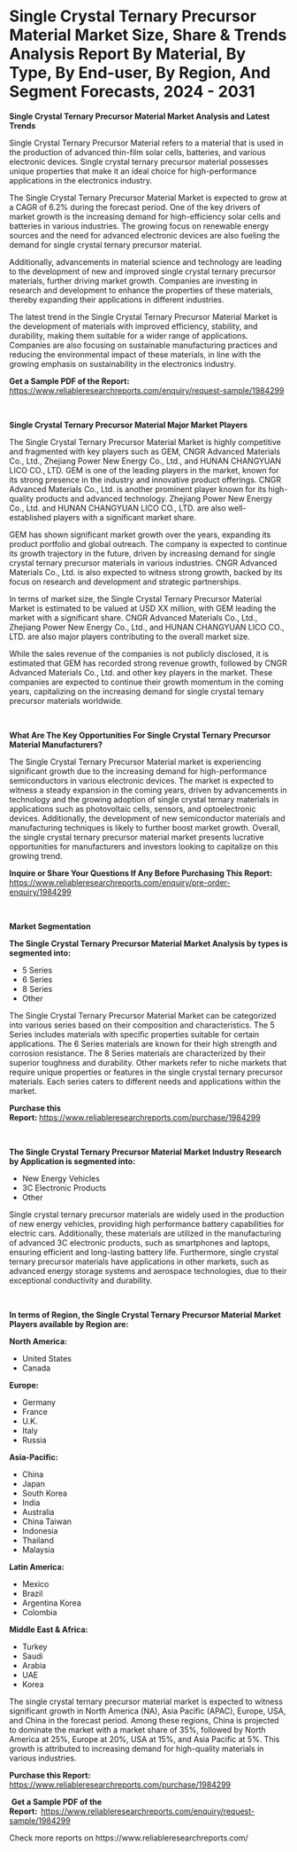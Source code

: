 <p><h1>Single Crystal Ternary Precursor Material Market Size, Share & Trends Analysis Report By Material, By Type, By End-user, By Region, And Segment Forecasts, 2024 - 2031</h1></p><p><strong>Single Crystal Ternary Precursor Material Market Analysis and Latest Trends</strong></p>
<p><p>Single Crystal Ternary Precursor Material refers to a material that is used in the production of advanced thin-film solar cells, batteries, and various electronic devices. Single crystal ternary precursor material possesses unique properties that make it an ideal choice for high-performance applications in the electronics industry.</p><p>The Single Crystal Ternary Precursor Material Market is expected to grow at a CAGR of 6.2% during the forecast period. One of the key drivers of market growth is the increasing demand for high-efficiency solar cells and batteries in various industries. The growing focus on renewable energy sources and the need for advanced electronic devices are also fueling the demand for single crystal ternary precursor material.</p><p>Additionally, advancements in material science and technology are leading to the development of new and improved single crystal ternary precursor materials, further driving market growth. Companies are investing in research and development to enhance the properties of these materials, thereby expanding their applications in different industries.</p><p>The latest trend in the Single Crystal Ternary Precursor Material Market is the development of materials with improved efficiency, stability, and durability, making them suitable for a wider range of applications. Companies are also focusing on sustainable manufacturing practices and reducing the environmental impact of these materials, in line with the growing emphasis on sustainability in the electronics industry.</p></p>
<p><strong>Get a Sample PDF of the Report:&nbsp;</strong> <a href="https://www.reliableresearchreports.com/enquiry/request-sample/1984299">https://www.reliableresearchreports.com/enquiry/request-sample/1984299</a></p>
<p>&nbsp;</p>
<p><strong>Single Crystal Ternary Precursor Material Major Market Players</strong></p>
<p><p>The Single Crystal Ternary Precursor Material Market is highly competitive and fragmented with key players such as GEM, CNGR Advanced Materials Co., Ltd., Zhejiang Power New Energy Co., Ltd., and HUNAN CHANGYUAN LICO CO., LTD. GEM is one of the leading players in the market, known for its strong presence in the industry and innovative product offerings. CNGR Advanced Materials Co., Ltd. is another prominent player known for its high-quality products and advanced technology. Zhejiang Power New Energy Co., Ltd. and HUNAN CHANGYUAN LICO CO., LTD. are also well-established players with a significant market share.</p><p>GEM has shown significant market growth over the years, expanding its product portfolio and global outreach. The company is expected to continue its growth trajectory in the future, driven by increasing demand for single crystal ternary precursor materials in various industries. CNGR Advanced Materials Co., Ltd. is also expected to witness strong growth, backed by its focus on research and development and strategic partnerships.</p><p>In terms of market size, the Single Crystal Ternary Precursor Material Market is estimated to be valued at USD XX million, with GEM leading the market with a significant share. CNGR Advanced Materials Co., Ltd., Zhejiang Power New Energy Co., Ltd., and HUNAN CHANGYUAN LICO CO., LTD. are also major players contributing to the overall market size.</p><p>While the sales revenue of the companies is not publicly disclosed, it is estimated that GEM has recorded strong revenue growth, followed by CNGR Advanced Materials Co., Ltd. and other key players in the market. These companies are expected to continue their growth momentum in the coming years, capitalizing on the increasing demand for single crystal ternary precursor materials worldwide.</p></p>
<p>&nbsp;</p>
<p><strong>What Are The Key Opportunities For Single Crystal Ternary Precursor Material Manufacturers?</strong></p>
<p><p>The Single Crystal Ternary Precursor Material market is experiencing significant growth due to the increasing demand for high-performance semiconductors in various electronic devices. The market is expected to witness a steady expansion in the coming years, driven by advancements in technology and the growing adoption of single crystal ternary materials in applications such as photovoltaic cells, sensors, and optoelectronic devices. Additionally, the development of new semiconductor materials and manufacturing techniques is likely to further boost market growth. Overall, the single crystal ternary precursor material market presents lucrative opportunities for manufacturers and investors looking to capitalize on this growing trend.</p></p>
<p><strong>Inquire or Share Your Questions If Any Before Purchasing This Report:</strong> <a href="https://www.reliableresearchreports.com/enquiry/pre-order-enquiry/1984299">https://www.reliableresearchreports.com/enquiry/pre-order-enquiry/1984299</a></p>
<p>&nbsp;</p>
<p><strong>Market Segmentation</strong></p>
<p><strong>The Single Crystal Ternary Precursor Material Market Analysis by types is segmented into:</strong></p>
<p><ul><li>5 Series</li><li>6 Series</li><li>8 Series</li><li>Other</li></ul></p>
<p><p>The Single Crystal Ternary Precursor Material Market can be categorized into various series based on their composition and characteristics. The 5 Series includes materials with specific properties suitable for certain applications. The 6 Series materials are known for their high strength and corrosion resistance. The 8 Series materials are characterized by their superior toughness and durability. Other markets refer to niche markets that require unique properties or features in the single crystal ternary precursor materials. Each series caters to different needs and applications within the market.</p></p>
<p><strong>Purchase this Report:&nbsp;</strong><a href="https://www.reliableresearchreports.com/purchase/1984299">https://www.reliableresearchreports.com/purchase/1984299</a></p>
<p>&nbsp;</p>
<p><strong>The Single Crystal Ternary Precursor Material Market Industry Research by Application is segmented into:</strong></p>
<p><ul><li>New Energy Vehicles</li><li>3C Electronic Products</li><li>Other</li></ul></p>
<p><p>Single crystal ternary precursor materials are widely used in the production of new energy vehicles, providing high performance battery capabilities for electric cars. Additionally, these materials are utilized in the manufacturing of advanced 3C electronic products, such as smartphones and laptops, ensuring efficient and long-lasting battery life. Furthermore, single crystal ternary precursor materials have applications in other markets, such as advanced energy storage systems and aerospace technologies, due to their exceptional conductivity and durability.</p></p>
<p>&nbsp;</p>
<p><strong>In terms of Region, the Single Crystal Ternary Precursor Material Market Players available by Region are:</strong></p>
<p>
    <p> <strong> North America: </strong>
        <ul>
            <li>United States</li>
            <li>Canada</li>
        </ul>
        </p> 
    <p> <strong> Europe: </strong>
        <ul>
            <li>Germany</li>
            <li>France</li>
            <li>U.K.</li>
            <li>Italy</li>
            <li>Russia</li>
        </ul>
        </p> 
    <p> <strong> Asia-Pacific: </strong>
        <ul>
            <li>China</li>
            <li>Japan</li>
            <li>South Korea</li>
            <li>India</li>
            <li>Australia</li>
            <li>China Taiwan</li>
            <li>Indonesia</li>
            <li>Thailand</li>
            <li>Malaysia</li>
        </ul>
        </p> 
    <p> <strong> Latin America: </strong>
        <ul>
            <li>Mexico</li>
            <li>Brazil</li>
            <li>Argentina Korea</li>
            <li>Colombia</li>
        </ul>
        </p> 
    <p> <strong> Middle East & Africa: </strong>
        <ul>
            <li>Turkey</li>
            <li>Saudi</li>
            <li>Arabia</li>
            <li>UAE</li>
            <li>Korea</li>
        </ul>
    </p>
    </p>
<p><p>The single crystal ternary precursor material market is expected to witness significant growth in North America (NA), Asia Pacific (APAC), Europe, USA, and China in the forecast period. Among these regions, China is projected to dominate the market with a market share of 35%, followed by North America at 25%, Europe at 20%, USA at 15%, and Asia Pacific at 5%. This growth is attributed to increasing demand for high-quality materials in various industries.</p></p>
<p><strong>Purchase this Report: </strong><a href="https://www.reliableresearchreports.com/purchase/1984299">https://www.reliableresearchreports.com/purchase/1984299</a></p>
<p>&nbsp;<strong>Get a Sample PDF of the Report:&nbsp;&nbsp;</strong><a href="https://www.reliableresearchreports.com/enquiry/request-sample/1984299">https://www.reliableresearchreports.com/enquiry/request-sample/1984299</a></p>
<p><strong></strong></p>
<p>Check more reports on https://www.reliableresearchreports.com/</p>